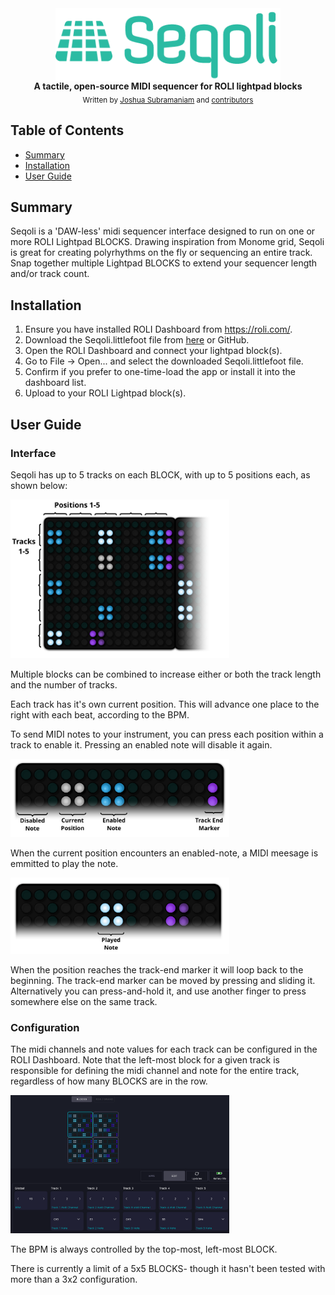 <div align="center">
  <img align="center" src="https://raw.githubusercontent.com/SuuBro/Seqoli/master/site/static/images/logo.png" alt="Seqoli">
  <br>
  <strong>A tactile, open-source MIDI sequencer for ROLI lightpad blocks</strong>
</div>

<div align="center">
  <sub>Written by 
  <a href="https://www.linkedin.com/in/jsubramaniam/">Joshua Subramaniam</a> and
  <a href="https://github.com/SuuBro/Seqoli/graphs/contributors">
    contributors
  </a>
</div>

## Table of Contents
- [Summary](#summary)
- [Installation](#installation)
- [User Guide](#user-guide)

## Summary
Seqoli is a 'DAW-less' midi sequencer interface designed to run on one or more ROLI Lightpad BLOCKS. Drawing inspiration from Monome grid, Seqoli is great for creating polyrhythms on the fly or sequencing an entire track. Snap together multiple Lightpad BLOCKS to extend your sequencer length and/or track count.


## Installation

1.  Ensure you have installed ROLI Dashboard from https://roli.com/.
1.  Download the Seqoli.littlefoot file from [here](https://gumroad.com/l/seqoli) or GitHub.
1.  Open the ROLI Dashboard and connect your lightpad block(s).
1.  Go to File -> Open... and select the downloaded Seqoli.littlefoot file.
1.  Confirm if you prefer to one-time-load the app or install it into the dashboard list.
1.  Upload to your ROLI Lightpad block(s).


## User Guide

### Interface

Seqoli has up to 5 tracks on each BLOCK, with up to 5 positions each, as shown below:

<img width="350px" src="https://raw.githubusercontent.com/SuuBro/Seqoli/master/site/static/images/Layout.png" alt="Seqoli">

Multiple blocks can be combined to increase either or both the track length and the number of tracks.


Each track has it's own current position. This will advance one place to the right with each beat, according to the BPM. 

To send MIDI notes to your instrument, you can press each position within a track to enable it. Pressing an enabled note will disable it again.

<img width="350px" src="https://raw.githubusercontent.com/SuuBro/Seqoli/master/site/static/images/Track.png" alt="Seqoli">

When the current position encounters an enabled-note, a MIDI meesage is emmitted to play the note.

<img width="350px" src="https://raw.githubusercontent.com/SuuBro/Seqoli/master/site/static/images/PlayedNote.png" alt="Seqoli">

When the position reaches the track-end marker it will loop back to the beginning. The track-end marker can be moved by pressing and sliding it. Alternatively you can press-and-hold it, and use another finger to press somewhere else on the same track.

### Configuration

The midi channels and note values for each track can be configured in the ROLI Dashboard. Note that the left-most block for a given track is responsible for defining the midi channel and note for the entire track, regardless of how many BLOCKS are in the row.

<img width="350px" src="https://raw.githubusercontent.com/SuuBro/Seqoli/master/site/static/images/Dashboard.png" alt="Seqoli">

The BPM is always controlled by the top-most, left-most BLOCK. 

There is currently a limit of a 5x5 BLOCKS- though it hasn't been tested with more than a 3x2 configuration.







